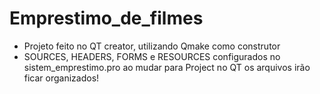 # Emprestimo_de_filmes
* Projeto feito no QT creator, utilizando Qmake como construtor
* SOURCES, HEADERS, FORMS e RESOURCES configurados no sistem_emprestimo.pro ao mudar para Project no QT os arquivos irão ficar organizados!
